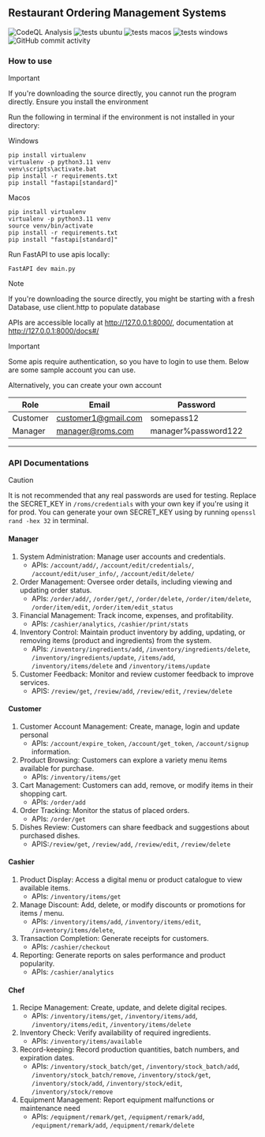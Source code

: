 ## Restaurant Ordering Management Systems

![CodeQL Analysis](https://github.com/averyark/roms/actions/workflows/github-code-scanning/codeql/badge.svg)
![tests ubuntu](https://github.com/averyark/roms/actions/workflows/tests-ubuntu.yml/badge.svg)
![tests macos](https://github.com/averyark/roms/actions/workflows/tests-macos.yml/badge.svg)
![tests windows](https://github.com/averyark/roms/actions/workflows/tests-windows.yml/badge.svg)
![GitHub commit activity](https://img.shields.io/github/commit-activity/t/averyark/roms)


### How to use
> [!IMPORTANT]
> If you're downloading the source directly, you cannot run the program directly. Ensure you install the environment

Run the following in terminal if the environment is not installed in your directory:

Windows
```
pip install virtualenv
virtualenv -p python3.11 venv
venv\scripts\activate.bat
pip install -r requirements.txt
pip install "fastapi[standard]"
```

Macos
```
pip install virtualenv
virtualenv -p python3.11 venv
source venv/bin/activate
pip install -r requirements.txt
pip install "fastapi[standard]"
```


Run FastAPI to use apis locally:
```
FastAPI dev main.py
```

> [!NOTE]
If you're downloading the source directly, you might be starting with a fresh Database, use client.http to populate database

APIs are accessible locally at http://127.0.0.1:8000/, documentation at http://127.0.0.1:8000/docs#/

> [!IMPORTANT]
Some apis require authentication, so you have to login to use them. Below are some sample account you can use.

Alternatively, you can create your own account

Role|Email|Password
-|-|-
Customer|customer1@gmail.com|somepass12
Manager|manager@roms.com|manager%password122

***

### API Documentations

> [!CAUTION]
> It is not recommended that any real passwords are used for testing. Replace the SECRET_KEY in `/roms/credentials` with your own key if you're using it for prod. You can generate your own SECRET_KEY using by running `openssl rand -hex 32` in terminal.


#### Manager
1. System Administration: Manage user accounts and credentials.
    - APIs: `/account/add/`, `/account/edit/credentials/`, `/account/edit/user_info/`, `/account/edit/delete/`
2. Order Management: Oversee order details, including viewing and updating order status.
    - APIs: `/order/add/`, `/order/get/`, `/order/delete`, `/order/item/delete`, `/order/item/edit`, `/order/item/edit_status`
3. Financial Management: Track income, expenses, and profitability.
   - APIs: `/cashier/analytics`, `/cashier/print/stats`
4. Inventory Control: Maintain product inventory by adding, updating, or removing items (product and ingredients) from the system.
   - APIs: `/inventory/ingredients/add`, `/inventory/ingredients/delete`, `/inventory/ingredients/update`, `/items/add`, `/inventory/items/delete` and `/inventory/items/update`
5. Customer Feedback: Monitor and review customer feedback to improve services.
   - APIS: `/review/get`, `/review/add`, `/review/edit`, `/review/delete`

#### Customer
1. Customer Account Management: Create, manage, login and update personal
   - APIs: `/account/expire_token`, `/account/get_token`, `/account/signup`
information.
1. Product Browsing: Customers can explore a variety menu items available for purchase.
   - APIs: `/inventory/items/get`
1. Cart Management: Customers can add, remove, or modify items in their shopping
cart.
   - APIs: `/order/add`
1. Order Tracking: Monitor the status of placed orders.
   - APIs: `/order/get`
2. Dishes Review: Customers can share feedback and suggestions about purchased dishes.
   - APIS:`/review/get`, `/review/add`, `/review/edit`, `/review/delete`

#### Cashier
1. Product Display: Access a digital menu or product catalogue to view available items.
   - APIs: `/inventory/items/get`
2. Manage Discount: Add, delete, or modify discounts or promotions for items / menu.
   - APIs: `/inventory/items/add`, `/inventory/items/edit`, `/inventory/items/delete`,
3. Transaction Completion: Generate receipts for customers.
   - APIs: `/cashier/checkout`
4. Reporting: Generate reports on sales performance and product popularity.
   - APIs: `/cashier/analytics`

#### Chef
1. Recipe Management: Create, update, and delete digital recipes.
   - APIs: `/inventory/items/get`, `/inventory/items/add`, `/inventory/items/edit`, `/inventory/items/delete`
2. Inventory Check: Verify availability of required ingredients.
   - APIs: `/inventory/items/available`
3. Record-keeping: Record production quantities, batch numbers, and expiration dates.
   - APIs: `/inventory/stock_batch/get`, `/inventory/stock_batch/add`, `/inventory/stock_batch/remove`, `/inventory/stock/get`, `/inventory/stock/add`, `/inventory/stock/edit`, `/inventory/stock/remove`
4. Equipment Management: Report equipment malfunctions or maintenance need
   - APIs: `/equipment/remark/get`, `/equipment/remark/add`, `/equipment/remark/add`, `/equipment/remark/delete`
